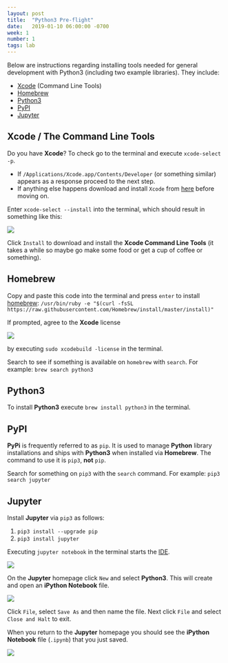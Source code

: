 ```yaml
---
layout: post
title:  "Python3 Pre-flight"
date:   2019-01-10 06:00:00 -0700
week: 1
number: 1
tags: lab
---
```


Below are instructions regarding installing tools needed for general development with Python3 (including two example libraries). They include:

* [Xcode](https://developer.apple.com/xcode/) (Command Line Tools)
* [Homebrew](http://brew.sh/)
* [Python3](https://www.python.org/)
* [PyPI](https://pypi.python.org/pypi)
* [Jupyter](https://jupyter.org/index.html)


## Xcode / The Command Line Tools

Do you have **Xcode**? To check go to the terminal and execute `xcode-select -p`.

* If `/Applications/Xcode.app/Contents/Developer` (or something similar) appears as a response proceed to the next step.
* If anything else happens download and install `Xcode` from [here](https://itunes.apple.com/us/app/xcode/id497799835?mt=12) before moving on.

Enter `xcode-select --install` into the terminal, which should result in something like this:

![]({{site.url}}/assets/xcode-select_install_cmnd_line_tools.png)

Click `Install` to download and install the **Xcode Command Line Tools** (it takes a while so maybe go make some food or get a cup of coffee or something).


## Homebrew

Copy and paste this code into the terminal and press `enter` to install [homebrew](http://brew.sh/):  `/usr/bin/ruby -e "$(curl -fsSL https://raw.githubusercontent.com/Homebrew/install/master/install)"`

If prompted, agree to the **Xcode** license

![]({{site.url}}/assets/agree_to_xcode_license.png)

by executing `sudo xcodebuild -license` in the terminal.

Search to see if something is available on `homebrew` with `search`. For example:  `brew search python3`


## Python3

To install **Python3** execute `brew install python3` in the terminal.


## PyPI

**PyPi** is frequently referred to as `pip`. It is used to manage **Python** library installations and ships with **Python3** when installed via **Homebrew**. The command to use it is `pip3`, **not** `pip`.

Search for something on `pip3` with the `search` command. For example: `pip3 search jupyter`


## Jupyter

Install **Jupyter** via `pip3` as follows:
1. `pip3 install --upgrade pip`
2. `pip3 install jupyter`

Executing `jupyter notebook` in the terminal starts the [IDE](https://en.wikipedia.org/wiki/Integrated_development_environment).

![]({{site.url}}/assets/jupyterhome.png)

On the **Jupyter** homepage click `New` and select **Python3**. This will create and open an **iPython Notebook** file.

![]({{site.url}}/assets/pyjupyternotebook.png)

Click `File`, select `Save As` and then name the file. Next click `File` and select `Close and Halt` to exit.

When you return to the **Jupyter** homepage you should see the **iPython Notebook** file (`.ipynb`) that you just saved.

![]({{site.url}}/assets/jupyteripynb.png)
